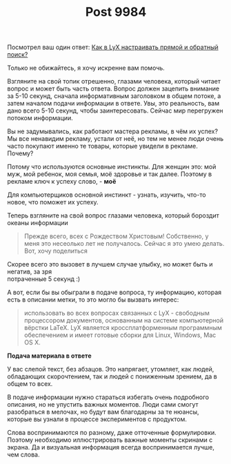 ﻿---
title: "Post 9984"
se.owner.user_id: 28748
se.owner.display_name: "Alexandr_TT"
se.owner.link: "https://ru.meta.stackoverflow.com/users/28748/alexandr-tt"
se.link: "https://ru.meta.stackoverflow.com/a/9984"
se.post_id: 9984
se.post_type: answer
se.score: 5
---
<p>Посмотрел ваш один ответ: <a href="https://ru.stackoverflow.com/q/1066935/28748">Как в LyX настраивать прямой и обратный поиск?</a></p>

<p>Только не обижайтесь, я хочу искренне вам помочь.</p>

<p>Взгляните на свой топик отрешенно, глазами человека, который читает вопрос и может быть часть ответа. 
Вопрос должен зацепить внимание за 5-10 секунд, сначала информативным заголовком в общем потоке, а затем началом подачи информации в ответе. Увы, это реальность, вам дано всего 5-10 секунд, чтобы заинтересовать. Сейчас мир перегружен потоком информации.</p>

<p>Вы не задумывались, как работают мастера рекламы, в чём их успех? Мы все ненавидим рекламу, устали от неё, но тем не менее люди очень часто покупают именно те товары, которые увидели в рекламе.  Почему?</p>

<p>Потому что используются основные инстинкты. Для женщин это: мой муж, мой ребенок, моя семья, моё здоровье и так далее. Поэтому в рекламе ключ к успеху слово, - <strong>моё</strong></p>

<p>Для компьютерщиков основной инстинкт - узнать, изучить, что-то новое, что поможет их успеху. </p>

<p>Теперь взгляните на свой вопрос глазами человека, который бороздит океаны информации </p>

<blockquote>
  <p>Прежде всего, всех с Рождеством Христовым! Собственно, у меня это
  несеолько лет не получалось. Сейчас я это умею делать. Вот, хочу
  поделиться</p>
</blockquote>

<p>Скорее всего это вызовет в лучшем случае улыбку, но может быть и негатив, за зря<br>
 потраченные 5 секунд :)  </p>

<p>А вот, если бы вы обыграли в подаче вопроса, ту информацию, которая есть в описании метки, то это могло бы вызвать интерес: </p>

<blockquote>
  <p>использовать во всех вопросах связанных с LyX - свободным процессором
  документов, основанным на системе компьютерной вёрстки LaTeX. LyX
  является кроссплатформенным программным обеспечением и имеет готовые
  сборки для Linux, Windows, Mac OS X.</p>
</blockquote>

<p><strong>Подача материала в ответе</strong>  </p>

<p>У вас слепой текст, без абзацов. Это напрягает, утомляет, как людей, обладающих скорочтением, так и людей с пониженным зрением, да в общем то всех.  </p>

<p>В подаче информации нужно стараться избегать очень подробного описания, но не упустить важных моментов. Люди сами смогут разобраться в мелочах, но будут вам благодарны за те нюансы, которые вы узнали в процессе экспериментов с продуктом.  </p>

<p>Слова воспринимаются по разному, даже отточенные формулировки. Поэтому необходимо иллюстрировать важные моменты скринами с экрана. Да и визуальная информация всегда воспринимается лучше, чем слова. </p>
